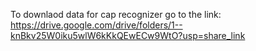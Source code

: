 To downlaod data for cap recognizer go to the link: https://drive.google.com/drive/folders/1--knBkv25W0iku5wlW6kKkQEwECw9WtO?usp=share_link